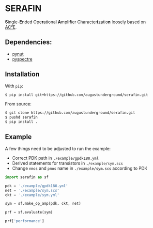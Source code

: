# SERAFIN

**S**ingle-**E**nded Ope**r**ational **A**mpli**f**ier Character**i**zatio**n**
loosely based on [AC²E](https://github.com/electronics-and-drives/ace).

## Dependencies:

- [pynut](https://github.com/augustunderground/pynut)
- [pyspectre](https://github.com/augustunderground/pyspectre)

## Installation

With `pip`:

```sh
$ pip install git+https://github.com/augustunderground/serafin.git
```

From source:

```sh
$ git clone https://github.com/augustunderground/serafin.git
$ pushd serafin
$ pip install .
```

## Example

A few things need to be adjusted to run the example:

- Correct PDK path in `./example/gpdk180.yml`
- Derived statements for transistors in `./example/sym.scs`
- Change `nmos` and `pmos` name in `./example/sym.scs` according to PDK

```python
import serafin as sf

pdk = './example/gpdk180.yml'
net = './example/sym.scs'
ckt = './example/sym.yml'

sym = sf.make_op_amp(pdk, ckt, net)

prf = sf.evaluate(sym)

prf['performance']
```

